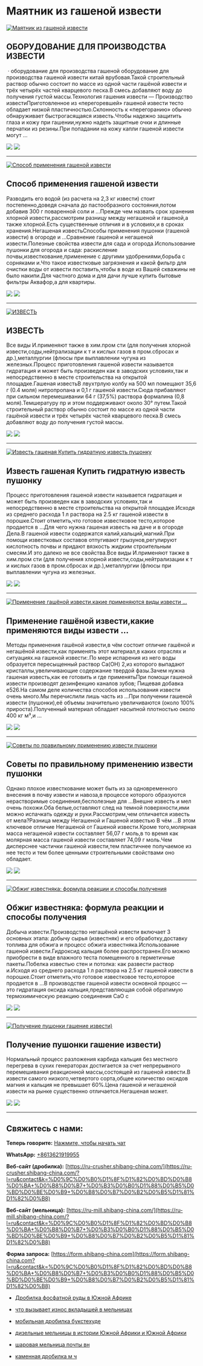 # Маятник из гашеной извести

<a href="https://swt.shibang-china.com/?l=ru&img&k=%D0%9C%D0%B0%D1%8F%D1%82%D0%BD%D0%B8%D0%BA+%D0%B8%D0%B7+%D0%B3%D0%B0%D1%88%D0%B5%D0%BD%D0%BE%D0%B9+%D0%B8%D0%B7%D0%B2%D0%B5%D1%81%D1%82%D0%B8" target="_blank">![Маятник из гашеной извести](http://static.shibang-china.com/all-800x300/604.jpg)</a>

## ОБОРУДОВАНИЕ ДЛЯ ПРОИЗВОДСТВА ИЗВЕСТИ
&nbsp;&#0183;&#32;оборудование для производства гашеной оборудование для производства гашеной извести китай врубовая.Такой строительный раствор обычно состоит по массе из одной части гашёной извести и трёх четырёх частей кварцевого песка.В смесь добавляют воду до получения густой массы.Технология гашения извести — Производство известиПриготовленное из &#171;перегоревшей&#187; гашеной извести тесто обладает низкой пластичностью.Склонность к &#171;перегоранию&#187; обычно обнаруживает быстрогасящаяся известь.Чтобы надежно защитить глаза и кожу при гашении,нужно надеть защитные очки и длинные перчатки из резины.При попадании на кожу капли гашеной извести могут …


<a href="https://whatsapp.shibangsoft.com/WhatsApp.php" target="_blank" title="WhatsApp">![](http://static.shibang-china.com/icon/whatsapp.png)</a> <a href="https://swt.shibang-china.com/?l=ru&icon&k=%D0%9C%D0%B0%D1%8F%D1%82%D0%BD%D0%B8%D0%BA+%D0%B8%D0%B7+%D0%B3%D0%B0%D1%88%D0%B5%D0%BD%D0%BE%D0%B9+%D0%B8%D0%B7%D0%B2%D0%B5%D1%81%D1%82%D0%B8" target="_blank">![](http://static.shibang-china.com/icon/chat-ru.png)</a>

---

<a href="https://swt.shibang-china.com/?l=ru&img&k=%D0%9C%D0%B0%D1%8F%D1%82%D0%BD%D0%B8%D0%BA+%D0%B8%D0%B7+%D0%B3%D0%B0%D1%88%D0%B5%D0%BD%D0%BE%D0%B9+%D0%B8%D0%B7%D0%B2%D0%B5%D1%81%D1%82%D0%B8" target="_blank">![Способ применения гашеной извести](http://static.shibang-china.com/all-800x300/1015.jpg)</a>

## Способ применения гашеной извести
Разводить его водой (из расчета на 2,3 кг извести) стоит постепенно,доведя сначала до пастообразного состояния,потом добавив 300 г поваренной соли и …Прежде чем назвать срок хранения хлорной извести,рассмотрим разницу между негашеной и гашеной,а также хлорной.Есть существенные отличия и в условиях,и в сроках хранения.Негашеная известьСпособы применения пушонки (гашеной извести) в огороде и …Сравнение гашеной и негашеной извести.Полезные свойства извести для сада и огорода.Использование пушонки для огорода и сада: раскисление почвы,известкование,применение с другими удобрениями,борьба с сорняками и.Что такое известковые загрязнения и какой фильтр для очистки воды от извести поставить,чтобы в воде из Вашей скважины не было накипи.Для частного дома и для дачи лучше купить бытовые фильтры Аквафор,а для квартиры.


<a href="https://whatsapp.shibangsoft.com/WhatsApp.php" target="_blank" title="WhatsApp">![](http://static.shibang-china.com/icon/whatsapp.png)</a> <a href="https://swt.shibang-china.com/?l=ru&icon&k=%D0%9C%D0%B0%D1%8F%D1%82%D0%BD%D0%B8%D0%BA+%D0%B8%D0%B7+%D0%B3%D0%B0%D1%88%D0%B5%D0%BD%D0%BE%D0%B9+%D0%B8%D0%B7%D0%B2%D0%B5%D1%81%D1%82%D0%B8" target="_blank">![](http://static.shibang-china.com/icon/chat-ru.png)</a>

---

<a href="https://swt.shibang-china.com/?l=ru&img&k=%D0%9C%D0%B0%D1%8F%D1%82%D0%BD%D0%B8%D0%BA+%D0%B8%D0%B7+%D0%B3%D0%B0%D1%88%D0%B5%D0%BD%D0%BE%D0%B9+%D0%B8%D0%B7%D0%B2%D0%B5%D1%81%D1%82%D0%B8" target="_blank">![ИЗВЕСТЬ](http://static.shibang-china.com/all-800x300/656.jpg)</a>

## ИЗВЕСТЬ
Все виды И.применяют также в хим.пром сти (для получения хлорной извести,соды,нейтрализации к т и кислых газов в пром.сбросах и др.),металлургии (флюсы при выплавлении чугуна из железных.Процесс приготовления гашеной извести называется гидратация и может быть произведен как в заводских условиях,так и непосредственно в месте строительства на открытой площадке.Гашеная известьВ лвухтрлую колбу на 500 мл помещают 35,6 г (0.4 моля) нитропропана и 0,1 г гашеной извести.Сюда прибавляют при сильном перемешивании 64 г (37,5%) раствора формалина (0,8 моля).Темшературу пр и этом поддерживают около 30&#176; путем.Такой строительный раствор обычно состоит по массе из одной части гашёной извести и трёх четырёх частей кварцевого песка.В смесь добавляют воду до получения густой массы.


<a href="https://whatsapp.shibangsoft.com/WhatsApp.php" target="_blank" title="WhatsApp">![](http://static.shibang-china.com/icon/whatsapp.png)</a> <a href="https://swt.shibang-china.com/?l=ru&icon&k=%D0%9C%D0%B0%D1%8F%D1%82%D0%BD%D0%B8%D0%BA+%D0%B8%D0%B7+%D0%B3%D0%B0%D1%88%D0%B5%D0%BD%D0%BE%D0%B9+%D0%B8%D0%B7%D0%B2%D0%B5%D1%81%D1%82%D0%B8" target="_blank">![](http://static.shibang-china.com/icon/chat-ru.png)</a>

---

<a href="https://swt.shibang-china.com/?l=ru&img&k=%D0%9C%D0%B0%D1%8F%D1%82%D0%BD%D0%B8%D0%BA+%D0%B8%D0%B7+%D0%B3%D0%B0%D1%88%D0%B5%D0%BD%D0%BE%D0%B9+%D0%B8%D0%B7%D0%B2%D0%B5%D1%81%D1%82%D0%B8" target="_blank">![Известь гашеная Купить гидратную известь пушонку](http://static.shibang-china.com/all-800x300/1288.jpg)</a>

## Известь гашеная Купить гидратную известь пушонку
Процесс приготовления гашеной извести называется гидратация и может быть произведен как в заводских условиях,так и непосредственно в месте строительства на открытой площадке.Исходя из среднего расхода 1 л раствора на 2.5 кг гашеной извести в порошке.Стоит отметить,что готовое известковое тесто,которое продается в …Для чего нужна гашеная известь на даче и в огороде Дела.В гашеной извести содержатся калий,кальций,магний.При помощи известковых составов отпугивают грызунов,регулируют кислотность почвы и придают вязкость жидким строительным смесям.И это далеко не все свойства.Все виды И.применяют также в хим.пром сти (для получения хлорной извести,соды,нейтрализации к т и кислых газов в пром.сбросах и др.),металлургии (флюсы при выплавлении чугуна из железных.


<a href="https://whatsapp.shibangsoft.com/WhatsApp.php" target="_blank" title="WhatsApp">![](http://static.shibang-china.com/icon/whatsapp.png)</a> <a href="https://swt.shibang-china.com/?l=ru&icon&k=%D0%9C%D0%B0%D1%8F%D1%82%D0%BD%D0%B8%D0%BA+%D0%B8%D0%B7+%D0%B3%D0%B0%D1%88%D0%B5%D0%BD%D0%BE%D0%B9+%D0%B8%D0%B7%D0%B2%D0%B5%D1%81%D1%82%D0%B8" target="_blank">![](http://static.shibang-china.com/icon/chat-ru.png)</a>

---

<a href="https://swt.shibang-china.com/?l=ru&img&k=%D0%9C%D0%B0%D1%8F%D1%82%D0%BD%D0%B8%D0%BA+%D0%B8%D0%B7+%D0%B3%D0%B0%D1%88%D0%B5%D0%BD%D0%BE%D0%B9+%D0%B8%D0%B7%D0%B2%D0%B5%D1%81%D1%82%D0%B8" target="_blank">![Применение гашёной извести,какие применяются виды извести …](http://static.shibang-china.com/all-800x300/801.jpg)</a>

## Применение гашёной извести,какие применяются виды извести …
Методы применения гашёной извести,в чём состоит отличие гашёной и негашёной извести,как применять этот материал,в каких отраслях и ситуациях.на гашеной извести:.По мере испарения из него воды образуется пересыщенный раствор Са(ОН) 2,из которого выпадают кристаллы,увеличивающие содержание твердой фазы.Зачем нужна гашеная известь,как ее готовить и где применятьПри помощи гашеной извести производят дезинфекцию каналов зубов; Пищевая добавка e526.На самом деле количества способов использования извести очень много.Мы перечислили лишь часть из …При получении гашеной извести (пушонки),её объемы значительно увеличиваются (около 100% прироста).Полученный материал обладает насыпной плотностью около 400 кг м&#179;,и …


<a href="https://whatsapp.shibangsoft.com/WhatsApp.php" target="_blank" title="WhatsApp">![](http://static.shibang-china.com/icon/whatsapp.png)</a> <a href="https://swt.shibang-china.com/?l=ru&icon&k=%D0%9C%D0%B0%D1%8F%D1%82%D0%BD%D0%B8%D0%BA+%D0%B8%D0%B7+%D0%B3%D0%B0%D1%88%D0%B5%D0%BD%D0%BE%D0%B9+%D0%B8%D0%B7%D0%B2%D0%B5%D1%81%D1%82%D0%B8" target="_blank">![](http://static.shibang-china.com/icon/chat-ru.png)</a>

---

<a href="https://swt.shibang-china.com/?l=ru&img&k=%D0%9C%D0%B0%D1%8F%D1%82%D0%BD%D0%B8%D0%BA+%D0%B8%D0%B7+%D0%B3%D0%B0%D1%88%D0%B5%D0%BD%D0%BE%D0%B9+%D0%B8%D0%B7%D0%B2%D0%B5%D1%81%D1%82%D0%B8" target="_blank">![Советы по правильному применению извести пушонки](http://static.shibang-china.com/all-800x300/619.jpg)</a>

## Советы по правильному применению извести пушонки
Однако плохое известкование может быть из за одновременного внесения в почву извести и навоза,в процессе которого образуются нерастворимые соединения,бесполезные для …Внешне известь и мел очень похожи.Оба белые,оставляют след на темной поверхности,ими можно испачкать одежду и руки.Рассмотрим,чем отличается известь от мела?Разница между Негашеной и Гашеной известью В чём …В этом ключевое отличие Негашеной от Гашеной извести.Кроме того,молярная масса негашеной извести составляет 56,07 г моль,в то время как молярная масса гашеной извести составляет 74,09 г моль.Чем дисперснее частички гашеной извести,тем пластичнее получаемое из нее тесто и тем более ценными строительными свойствами оно обладает.


<a href="https://whatsapp.shibangsoft.com/WhatsApp.php" target="_blank" title="WhatsApp">![](http://static.shibang-china.com/icon/whatsapp.png)</a> <a href="https://swt.shibang-china.com/?l=ru&icon&k=%D0%9C%D0%B0%D1%8F%D1%82%D0%BD%D0%B8%D0%BA+%D0%B8%D0%B7+%D0%B3%D0%B0%D1%88%D0%B5%D0%BD%D0%BE%D0%B9+%D0%B8%D0%B7%D0%B2%D0%B5%D1%81%D1%82%D0%B8" target="_blank">![](http://static.shibang-china.com/icon/chat-ru.png)</a>

---

<a href="https://swt.shibang-china.com/?l=ru&img&k=%D0%9C%D0%B0%D1%8F%D1%82%D0%BD%D0%B8%D0%BA+%D0%B8%D0%B7+%D0%B3%D0%B0%D1%88%D0%B5%D0%BD%D0%BE%D0%B9+%D0%B8%D0%B7%D0%B2%D0%B5%D1%81%D1%82%D0%B8" target="_blank">![Обжиг известняка: формула реакции и способы получения](http://static.shibang-china.com/all-800x300/665.jpg)</a>

## Обжиг известняка: формула реакции и способы получения
Добыча извести.Производство негашёной извести включает 3 основных этапа: добычу сырья (известняк) и его обработку,доставку топлива для обжига и процесс обжига известняка.Использование гашеной извести.Гидроксид кальция более распространен.Его можно приобрести в виде влажного теста помещенного в герметичные пакеты.Побелка известью стен и потолка: как развести раствор и.Исходя из среднего расхода 1 л раствора на 2.5 кг гашеной извести в порошке.Стоит отметить,что готовое известковое тесто,которое продается в …В производстве гашеной извести основной процесс — это гидратация оксида кальция,представляющая собой обратимую термохимическую реакцию соединения CaO с


<a href="https://whatsapp.shibangsoft.com/WhatsApp.php" target="_blank" title="WhatsApp">![](http://static.shibang-china.com/icon/whatsapp.png)</a> <a href="https://swt.shibang-china.com/?l=ru&icon&k=%D0%9C%D0%B0%D1%8F%D1%82%D0%BD%D0%B8%D0%BA+%D0%B8%D0%B7+%D0%B3%D0%B0%D1%88%D0%B5%D0%BD%D0%BE%D0%B9+%D0%B8%D0%B7%D0%B2%D0%B5%D1%81%D1%82%D0%B8" target="_blank">![](http://static.shibang-china.com/icon/chat-ru.png)</a>

---

<a href="https://swt.shibang-china.com/?l=ru&img&k=%D0%9C%D0%B0%D1%8F%D1%82%D0%BD%D0%B8%D0%BA+%D0%B8%D0%B7+%D0%B3%D0%B0%D1%88%D0%B5%D0%BD%D0%BE%D0%B9+%D0%B8%D0%B7%D0%B2%D0%B5%D1%81%D1%82%D0%B8" target="_blank">![Получение пушонки гашение извести)](http://static.shibang-china.com/all-800x300/946.jpg)</a>

## Получение пушонки гашение извести)
Нормальный процесс разложения карбида кальция без местного перегрева в сухих генераторах достигается за счет непрерывного перемешивания реакционной массы,состоящей из гашеной извести.В извести самого низкого,четвертого сорта,общее количество оксидов магния и кальция не превышает 60%.Цена гашеной и негашеной извести на рынке существенно отличается.Негашеная может.

<a href="https://whatsapp.shibangsoft.com/WhatsApp.php" target="_blank" title="WhatsApp">![](http://static.shibang-china.com/icon/whatsapp.png)</a> <a href="https://swt.shibang-china.com/?l=ru&icon&k=%D0%9C%D0%B0%D1%8F%D1%82%D0%BD%D0%B8%D0%BA+%D0%B8%D0%B7+%D0%B3%D0%B0%D1%88%D0%B5%D0%BD%D0%BE%D0%B9+%D0%B8%D0%B7%D0%B2%D0%B5%D1%81%D1%82%D0%B8" target="_blank">![](http://static.shibang-china.com/icon/chat-ru.png)</a>

---
## Свяжитесь с нами:

**Теперь говорите:** [Нажмите, чтобы начать чат](https://swt.shibang-china.com?l=ru&contact&k=%D0%9C%D0%B0%D1%8F%D1%82%D0%BD%D0%B8%D0%BA+%D0%B8%D0%B7+%D0%B3%D0%B0%D1%88%D0%B5%D0%BD%D0%BE%D0%B9+%D0%B8%D0%B7%D0%B2%D0%B5%D1%81%D1%82%D0%B8)

**WhatsApp:**  [+8613621919955](https://whatsapp.shibangsoft.com/WhatsApp.php)

**Веб-сайт (дробилка):** [https://ru-crusher.shibang-china.com/](https://ru-crusher.shibang-china.com/?l=ru&contact&k=%D0%9C%D0%B0%D1%8F%D1%82%D0%BD%D0%B8%D0%BA+%D0%B8%D0%B7+%D0%B3%D0%B0%D1%88%D0%B5%D0%BD%D0%BE%D0%B9+%D0%B8%D0%B7%D0%B2%D0%B5%D1%81%D1%82%D0%B8)

**Веб-сайт (мельница):** [https://ru-mill.shibang-china.com/](https://ru-mill.shibang-china.com/?l=ru&contact&k=%D0%9C%D0%B0%D1%8F%D1%82%D0%BD%D0%B8%D0%BA+%D0%B8%D0%B7+%D0%B3%D0%B0%D1%88%D0%B5%D0%BD%D0%BE%D0%B9+%D0%B8%D0%B7%D0%B2%D0%B5%D1%81%D1%82%D0%B8)

**Форма запроса:** [https://form.shibang-china.com](https://form.shibang-china.com?l=ru&contact&k=%D0%9C%D0%B0%D1%8F%D1%82%D0%BD%D0%B8%D0%BA+%D0%B8%D0%B7+%D0%B3%D0%B0%D1%88%D0%B5%D0%BD%D0%BE%D0%B9+%D0%B8%D0%B7%D0%B2%D0%B5%D1%81%D1%82%D0%B8)

* [Дробилка фосфатной руды в Южной Африке](../121/%D0%94%D1%80%D0%BE%D0%B1%D0%B8%D0%BB%D0%BA%D0%B0%20%D1%84%D0%BE%D1%81%D1%84%D0%B0%D1%82%D0%BD%D0%BE%D0%B9%20%D1%80%D1%83%D0%B4%D1%8B%20%D0%B2%20%D0%AE%D0%B6%D0%BD%D0%BE%D0%B9%20%D0%90%D1%84%D1%80%D0%B8%D0%BA%D0%B5.md)

* [что вызывает износ вкладышей в мельницах](../124/%D1%87%D1%82%D0%BE%20%D0%B2%D1%8B%D0%B7%D1%8B%D0%B2%D0%B0%D0%B5%D1%82%20%D0%B8%D0%B7%D0%BD%D0%BE%D1%81%20%D0%B2%D0%BA%D0%BB%D0%B0%D0%B4%D1%8B%D1%88%D0%B5%D0%B9%20%D0%B2%20%D0%BC%D0%B5%D0%BB%D1%8C%D0%BD%D0%B8%D1%86%D0%B0%D1%85.md)

* [мобильная дробилка букстехуде](../122/%D0%BC%D0%BE%D0%B1%D0%B8%D0%BB%D1%8C%D0%BD%D0%B0%D1%8F%20%D0%B4%D1%80%D0%BE%D0%B1%D0%B8%D0%BB%D0%BA%D0%B0%20%D0%B1%D1%83%D0%BA%D1%81%D1%82%D0%B5%D1%85%D1%83%D0%B4%D0%B5.md)

* [дизельные мельницы в истории Южной Африки и Южной Африки](../124/%D0%B4%D0%B8%D0%B7%D0%B5%D0%BB%D1%8C%D0%BD%D1%8B%D0%B5%20%D0%BC%D0%B5%D0%BB%D1%8C%D0%BD%D0%B8%D1%86%D1%8B%20%D0%B2%20%D0%B8%D1%81%D1%82%D0%BE%D1%80%D0%B8%D0%B8%20%D0%AE%D0%B6%D0%BD%D0%BE%D0%B9%20%D0%90%D1%84%D1%80%D0%B8%D0%BA%D0%B8%20%D0%B8%20%D0%AE%D0%B6%D0%BD%D0%BE%D0%B9%20%D0%90%D1%84%D1%80%D0%B8%D0%BA%D0%B8.md)

* [шаровая мельница почты вн](../123/%D1%88%D0%B0%D1%80%D0%BE%D0%B2%D0%B0%D1%8F%20%D0%BC%D0%B5%D0%BB%D1%8C%D0%BD%D0%B8%D1%86%D0%B0%20%D0%BF%D0%BE%D1%87%D1%82%D1%8B%20%D0%B2%D0%BD.md)

* [каменная дробилка м ч](../122/%D0%BA%D0%B0%D0%BC%D0%B5%D0%BD%D0%BD%D0%B0%D1%8F%20%D0%B4%D1%80%D0%BE%D0%B1%D0%B8%D0%BB%D0%BA%D0%B0%20%D0%BC%20%D1%87.md)